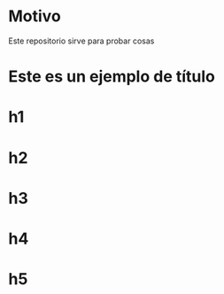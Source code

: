 # Motivo

Este repositorio sirve para probar cosas

# Este es un ejemplo de título
# h1
# h2
# h3
# h4
# h5

